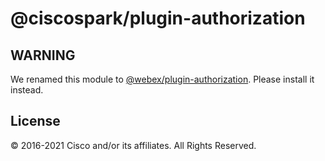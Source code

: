 # @ciscospark/plugin-authorization

## WARNING

We renamed this module to
[@webex/plugin-authorization](https://www.npmjs.com/package/@webex/plugin-authorization).
Please install it instead.

## License

© 2016-2021 Cisco and/or its affiliates. All Rights Reserved.
